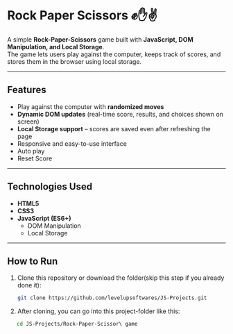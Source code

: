 # Rock Paper Scissors ✊✋✌️  

A simple **Rock-Paper-Scissors** game built with **JavaScript, DOM Manipulation, and Local Storage**.  
The game lets users play against the computer, keeps track of scores, and stores them in the browser using local storage.  

---

##  Features  

- Play against the computer with **randomized moves**  
- **Dynamic DOM updates** (real-time score, results, and choices shown on screen)  
- **Local Storage support** – scores are saved even after refreshing the page  
- Responsive and easy-to-use interface  
- Auto play 
- Reset Score 

---

##  Technologies Used  

- **HTML5**  
- **CSS3**  
- **JavaScript (ES6+)**  
  - DOM Manipulation  
  - Local Storage  

---

##  How to Run  

1. Clone this repository or download the folder(skip this step if you already done it):  
   ```bash
   git clone https://github.com/levelupsoftwares/JS-Projects.git

2. After cloning, you can go into this project-folder like this:
  ```bash
     cd JS-Projects/Rock-Paper-Scissor\ game
